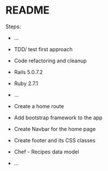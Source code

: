 # README

Steps:

* ...

* TDD/ test first approach

* Code refactoring and cleanup

* Rails 5.0.7.2

* Ruby 2.7.1

* ...

* Create a home route

* Add bootstrap framework to the app

* Create Navbar for the home page

* Create footer and its CSS classes

* Chef - Recipes data model

* ...
